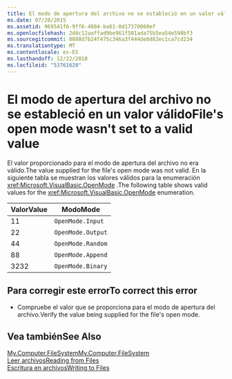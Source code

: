 ```yaml
---
title: El modo de apertura del archivo no se estableció en un valor válido
ms.date: 07/20/2015
ms.assetid: 969541f6-9ff6-4804-ba61-0d17370060ef
ms.openlocfilehash: 2d4c12aaffad9be961f501ada75b5ea54e598bf3
ms.sourcegitcommit: 0888d7b24f475c346a3f444de8d83ec1ca7cd234
ms.translationtype: MT
ms.contentlocale: es-ES
ms.lasthandoff: 12/22/2018
ms.locfileid: "53761620"
---
```

# <a name="files-open-mode-wasnt-set-to-a-valid-value"></a><span data-ttu-id="cd5e8-102">El modo de apertura del archivo no se estableció en un valor válido</span><span class="sxs-lookup"><span data-stu-id="cd5e8-102">File's open mode wasn't set to a valid value</span></span>
<span data-ttu-id="cd5e8-103">El valor proporcionado para el modo de apertura del archivo no era válido.</span><span class="sxs-lookup"><span data-stu-id="cd5e8-103">The value supplied for the file's open mode was not valid.</span></span> <span data-ttu-id="cd5e8-104">En la siguiente tabla se muestran los valores válidos para la enumeración <xref:Microsoft.VisualBasic.OpenMode> .</span><span class="sxs-lookup"><span data-stu-id="cd5e8-104">The following table shows valid values for the <xref:Microsoft.VisualBasic.OpenMode> enumeration.</span></span>  
  
|<span data-ttu-id="cd5e8-105">Valor</span><span class="sxs-lookup"><span data-stu-id="cd5e8-105">Value</span></span>|<span data-ttu-id="cd5e8-106">Modo</span><span class="sxs-lookup"><span data-stu-id="cd5e8-106">Mode</span></span>|  
|-----------|----------|  
|<span data-ttu-id="cd5e8-107">1</span><span class="sxs-lookup"><span data-stu-id="cd5e8-107">1</span></span>|`OpenMode.Input`|  
|<span data-ttu-id="cd5e8-108">2</span><span class="sxs-lookup"><span data-stu-id="cd5e8-108">2</span></span>|`OpenMode.Output`|  
|<span data-ttu-id="cd5e8-109">4</span><span class="sxs-lookup"><span data-stu-id="cd5e8-109">4</span></span>|`OpenMode.Random`|  
|<span data-ttu-id="cd5e8-110">8</span><span class="sxs-lookup"><span data-stu-id="cd5e8-110">8</span></span>|`OpenMode.Append`|  
|<span data-ttu-id="cd5e8-111">32</span><span class="sxs-lookup"><span data-stu-id="cd5e8-111">32</span></span>|`OpenMode.Binary`|  
  
## <a name="to-correct-this-error"></a><span data-ttu-id="cd5e8-112">Para corregir este error</span><span class="sxs-lookup"><span data-stu-id="cd5e8-112">To correct this error</span></span>  
  
-   <span data-ttu-id="cd5e8-113">Compruebe el valor que se proporciona para el modo de apertura del archivo.</span><span class="sxs-lookup"><span data-stu-id="cd5e8-113">Verify the value being supplied for the file's open mode.</span></span>  
  
## <a name="see-also"></a><span data-ttu-id="cd5e8-114">Vea también</span><span class="sxs-lookup"><span data-stu-id="cd5e8-114">See Also</span></span>  
   
 [<span data-ttu-id="cd5e8-115">My.Computer.FileSystem</span><span class="sxs-lookup"><span data-stu-id="cd5e8-115">My.Computer.FileSystem</span></span>](xref:Microsoft.VisualBasic.FileIO.FileSystem)  
 [<span data-ttu-id="cd5e8-116">Leer archivos</span><span class="sxs-lookup"><span data-stu-id="cd5e8-116">Reading from Files</span></span>](../../visual-basic/developing-apps/programming/drives-directories-files/reading-from-files.md)  
 [<span data-ttu-id="cd5e8-117">Escritura en archivos</span><span class="sxs-lookup"><span data-stu-id="cd5e8-117">Writing to Files</span></span>](../../visual-basic/developing-apps/programming/drives-directories-files/writing-to-files.md)
